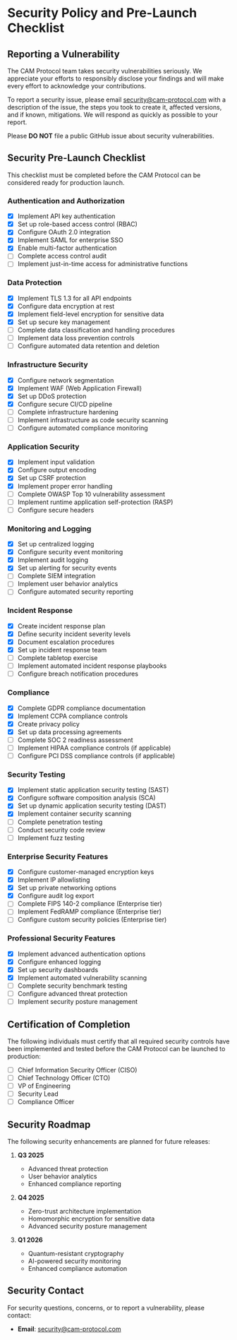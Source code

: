 # Security Policy and Pre-Launch Checklist

## Reporting a Vulnerability

The CAM Protocol team takes security vulnerabilities seriously. We appreciate your efforts to responsibly disclose your findings and will make every effort to acknowledge your contributions.

To report a security issue, please email [security@cam-protocol.com](mailto:EdwardsTechPros@Outlook.com) with a description of the issue, the steps you took to create it, affected versions, and if known, mitigations. We will respond as quickly as possible to your report.

Please **DO NOT** file a public GitHub issue about security vulnerabilities.

## Security Pre-Launch Checklist

This checklist must be completed before the CAM Protocol can be considered ready for production launch.

### Authentication and Authorization

- [x] Implement API key authentication
- [x] Set up role-based access control (RBAC)
- [x] Configure OAuth 2.0 integration
- [x] Implement SAML for enterprise SSO
- [x] Enable multi-factor authentication
- [ ] Complete access control audit
- [ ] Implement just-in-time access for administrative functions

### Data Protection

- [x] Implement TLS 1.3 for all API endpoints
- [x] Configure data encryption at rest
- [x] Implement field-level encryption for sensitive data
- [x] Set up secure key management
- [ ] Complete data classification and handling procedures
- [ ] Implement data loss prevention controls
- [ ] Configure automated data retention and deletion

### Infrastructure Security

- [x] Configure network segmentation
- [x] Implement WAF (Web Application Firewall)
- [x] Set up DDoS protection
- [x] Configure secure CI/CD pipeline
- [ ] Complete infrastructure hardening
- [ ] Implement infrastructure as code security scanning
- [ ] Configure automated compliance monitoring

### Application Security

- [x] Implement input validation
- [x] Configure output encoding
- [x] Set up CSRF protection
- [x] Implement proper error handling
- [ ] Complete OWASP Top 10 vulnerability assessment
- [ ] Implement runtime application self-protection (RASP)
- [ ] Configure secure headers

### Monitoring and Logging

- [x] Set up centralized logging
- [x] Configure security event monitoring
- [x] Implement audit logging
- [x] Set up alerting for security events
- [ ] Complete SIEM integration
- [ ] Implement user behavior analytics
- [ ] Configure automated security reporting

### Incident Response

- [x] Create incident response plan
- [x] Define security incident severity levels
- [x] Document escalation procedures
- [x] Set up incident response team
- [ ] Complete tabletop exercise
- [ ] Implement automated incident response playbooks
- [ ] Configure breach notification procedures

### Compliance

- [x] Complete GDPR compliance documentation
- [x] Implement CCPA compliance controls
- [x] Create privacy policy
- [x] Set up data processing agreements
- [ ] Complete SOC 2 readiness assessment
- [ ] Implement HIPAA compliance controls (if applicable)
- [ ] Configure PCI DSS compliance controls (if applicable)

### Security Testing

- [x] Implement static application security testing (SAST)
- [x] Configure software composition analysis (SCA)
- [x] Set up dynamic application security testing (DAST)
- [x] Implement container security scanning
- [ ] Complete penetration testing
- [ ] Conduct security code review
- [ ] Implement fuzz testing

### Enterprise Security Features

- [x] Configure customer-managed encryption keys
- [x] Implement IP allowlisting
- [x] Set up private networking options
- [x] Configure audit log export
- [ ] Complete FIPS 140-2 compliance (Enterprise tier)
- [ ] Implement FedRAMP compliance (Enterprise tier)
- [ ] Configure custom security policies (Enterprise tier)

### Professional Security Features

- [x] Implement advanced authentication options
- [x] Configure enhanced logging
- [x] Set up security dashboards
- [x] Implement automated vulnerability scanning
- [ ] Complete security benchmark testing
- [ ] Configure advanced threat protection
- [ ] Implement security posture management

## Certification of Completion

The following individuals must certify that all required security controls have been implemented and tested before the CAM Protocol can be launched to production:

- [ ] Chief Information Security Officer (CISO)
- [ ] Chief Technology Officer (CTO)
- [ ] VP of Engineering
- [ ] Security Lead
- [ ] Compliance Officer

## Security Roadmap

The following security enhancements are planned for future releases:

1. **Q3 2025**
   - Advanced threat protection
   - User behavior analytics
   - Enhanced compliance reporting

2. **Q4 2025**
   - Zero-trust architecture implementation
   - Homomorphic encryption for sensitive data
   - Advanced security posture management

3. **Q1 2026**
   - Quantum-resistant cryptography
   - AI-powered security monitoring
   - Enhanced compliance automation

## Security Contact

For security questions, concerns, or to report a vulnerability, please contact:

- **Email**: [security@cam-protocol.com](mailto:EdwardsTechPros@Outlook.com)
